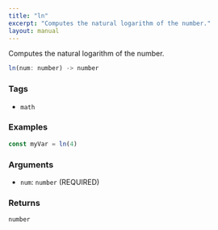 ```yaml
---
title: "ln"
excerpt: "Computes the natural logarithm of the number."
layout: manual
---
```


Computes the natural logarithm of the number.



```js
ln(num: number) -> number
```

### Tags

* `math`

### Examples

```js
const myVar = ln(4)
```

### Arguments

* `num`: `number` (REQUIRED)

### Returns

`number`



